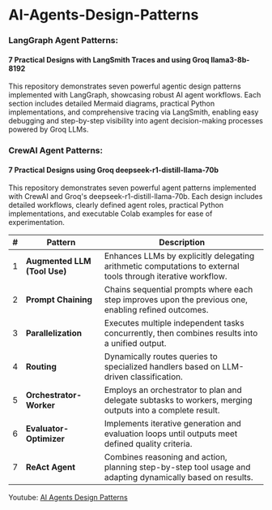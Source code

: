# AI-Agents-Design-Patterns

### LangGraph Agent Patterns: 
#### 7 Practical Designs with LangSmith Traces and using Groq llama3-8b-8192
This repository demonstrates seven powerful agentic design patterns implemented with LangGraph, showcasing robust AI agent workflows. Each section includes detailed Mermaid diagrams, practical Python implementations, and comprehensive tracing via LangSmith, enabling easy debugging and step-by-step visibility into agent decision-making processes powered by Groq LLMs.

### CrewAI Agent Patterns: 
#### 7 Practical Designs using Groq deepseek-r1-distill-llama-70b
This repository demonstrates seven powerful agent patterns implemented with CrewAI and Groq's deepseek-r1-distill-llama-70b. Each design includes detailed workflows, clearly defined agent roles, practical Python implementations, and executable Colab examples for ease of experimentation.




| # | Pattern                    | Description                                                                                                  | 
|---|----------------------------|--------------------------------------------------------------------------------------------------------------|
| 1 | **Augmented LLM (Tool Use)**   | Enhances LLMs by explicitly delegating arithmetic computations to external tools through iterative workflow. | 
| 2 | **Prompt Chaining**            | Chains sequential prompts where each step improves upon the previous one, enabling refined outcomes.      | 
| 3 | **Parallelization**            | Executes multiple independent tasks concurrently, then combines results into a unified output.            | 
| 4 | **Routing**                    | Dynamically routes queries to specialized handlers based on LLM-driven classification.                    | 
| 5 | **Orchestrator-Worker**        | Employs an orchestrator to plan and delegate subtasks to workers, merging outputs into a complete result. | 
| 6 | **Evaluator-Optimizer**        | Implements iterative generation and evaluation loops until outputs meet defined quality criteria.         |
| 7 | **ReAct Agent**                | Combines reasoning and action, planning step-by-step tool usage and adapting dynamically based on results. | 


Youtube: [AI Agents Design Patterns](https://www.youtube.com/playlist?list=PLCGwaUpxPWO0rXNngmZSgr8lc7dYLPMHF)

